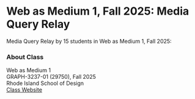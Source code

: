 # Web as Medium 1, Fall 2025: Media Query Relay 

Media Query Relay by 15 students in Web as Medium 1, Fall 2025:<br>

### About Class
Web as Medium 1<br>
GRAPH-3237-01 (29750), Fall 2025<br>
Rhode Island School of Design<br>
[Class Website](https://mkim.netlify.app/wam1f25/)
